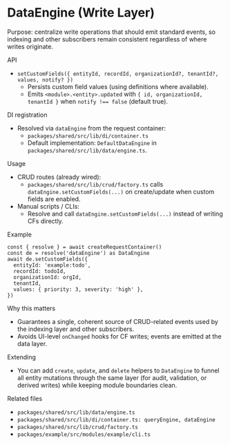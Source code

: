 # DataEngine (Write Layer)

Purpose: centralize write operations that should emit standard events, so indexing and other subscribers remain consistent regardless of where writes originate.

API
- `setCustomFields({ entityId, recordId, organizationId?, tenantId?, values, notify? })`
  - Persists custom field values (using definitions where available).
  - Emits `<module>.<entity>.updated` with `{ id, organizationId, tenantId }` when `notify !== false` (default true).

DI registration
- Resolved via `dataEngine` from the request container:
  - `packages/shared/src/lib/di/container.ts`
  - Default implementation: `DefaultDataEngine` in `packages/shared/src/lib/data/engine.ts`.

Usage
- CRUD routes (already wired):
  - `packages/shared/src/lib/crud/factory.ts` calls `dataEngine.setCustomFields(...)` on create/update when custom fields are enabled.
- Manual scripts / CLIs:
  - Resolve and call `dataEngine.setCustomFields(...)` instead of writing CFs directly.

Example
```
const { resolve } = await createRequestContainer()
const de = resolve('dataEngine') as DataEngine
await de.setCustomFields({
  entityId: 'example:todo',
  recordId: todoId,
  organizationId: orgId,
  tenantId,
  values: { priority: 3, severity: 'high' },
})
```

Why this matters
- Guarantees a single, coherent source of CRUD-related events used by the indexing layer and other subscribers.
- Avoids UI-level `onChanged` hooks for CF writes; events are emitted at the data layer.

Extending
- You can add `create`, `update`, and `delete` helpers to `DataEngine` to funnel all entity mutations through the same layer (for audit, validation, or derived writes) while keeping module boundaries clean.

Related files
- `packages/shared/src/lib/data/engine.ts`
- `packages/shared/src/lib/di/container.ts: queryEngine, dataEngine`
- `packages/shared/src/lib/crud/factory.ts`
- `packages/example/src/modules/example/cli.ts`
